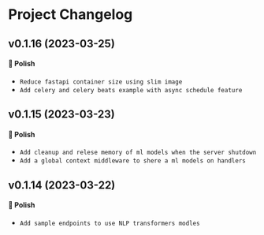 # Project Changelog

## v0.1.16 (2023-03-25)

#### 💅 Polish

- `Reduce fastapi container size using slim image`
- `Add celery and celery beats example with async schedule feature`

## v0.1.15 (2023-03-23)

#### 💅 Polish

- `Add cleanup and relese memory of ml models when the server shutdown`
- `Add a global context middleware to shere a ml models on handlers`

## v0.1.14 (2023-03-22)

#### 💅 Polish

- `Add sample endpoints to use NLP transformers modles `